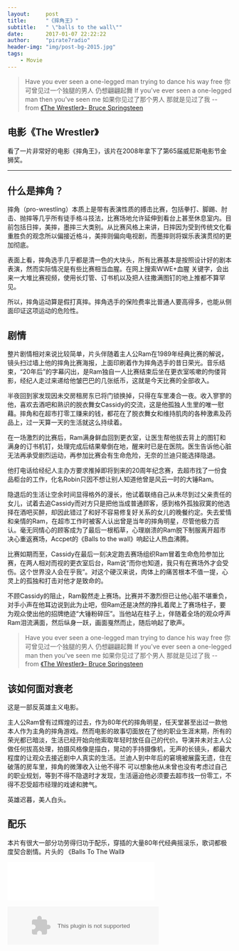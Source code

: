 ```yaml
---
layout:     post
title:      "《摔角王》"
subtitle:   " \"balls to the wall\""
date:       2017-01-07 22:22:22
author:     "pirate7radio"
header-img: "img/post-bg-2015.jpg"
tags:
    - Movie
---
```


> Have you ever seen a one-legged man trying to dance his way free 
> 你可曾见过一个独腿的男人 仍想翩翩起舞
> If you've ever seen a one-legged man then you've seen me 
> 如果你见过了那个男人 那就是见过了我
> -- from [《The Wrestler》- Bruce Springsteen](http://music.163.com/#/song?id=16657771)

## 电影《The Wrestler》

看了一片非常好的电影《摔角王》，该片在2008年拿下了第65届威尼斯电影节金狮奖。

---

## 什么是摔角？

摔角（pro-wrestling）本质上是带有表演性质的搏击比赛，包括拳打、脚踢、肘击、抛摔等几乎所有徒手格斗技法，比赛场地允许延伸到看台上甚至休息室内。目前包括日摔，美摔，墨摔三大类别。从比赛风格上来讲，日摔因为受到传统文化看重胜负的观念所以偏接近格斗，美摔则偏向电视剧，而墨摔则将娱乐表演贯彻的更加彻底。

表面上看，摔角选手几乎都是清一色的大块头，所有比赛基本是按照设计好的剧本表演，然而实际情况是有些比赛相当血腥。在网上搜索WWE+血腥 关键字，会出来一大堆比赛视频，使用长灯管、订书机以及把人往撒满图钉的地上推都不算罕见。

所以，摔角运动算是假打真摔。摔角选手的保险费率比普通人要高得多，也能从侧面印证这项运动的危险性。

## 剧情

整片剧情相对来说比较简单，片头伴随着主人公Ram在1989年经典比赛的解说，镜头扫过墙上他的摔角比赛海报，上面印刷着作为摔角选手的昔日荣光。音乐结束，“20年后”的字幕闪出，是Ram独自一人比赛结束后坐在更衣室咳嗽的佝偻背影，经纪人走过来递给他皱巴巴的几张纸币，这就是今天比赛的全部收入。

半夜回到家发现因未交房租房东已将门锁换掉，只得在车里凑合一夜。收入寥寥的他，喜欢去酒吧和熟识的脱衣舞女Cassidy的交流，这是他孤独人生里的唯一慰藉。摔角和在超市打零工赚来的钱，都花在了脱衣舞女和维持肌肉的各种激素及药品上，过一天算一天的生活就这么持续着。

在一场激烈的比赛后，Ram满身鲜血回到更衣室，让医生帮他拔去背上的图钉和满身的订书机钉，处理完成后结果晕倒在地，醒来时已是在医院。医生告诉他心脏无法再承受剧烈运动，再参加比赛会有生命危险，无奈的兰迪只能选择隐退。

他打电话给经纪人主办方要求推掉即将到来的20周年纪念赛，去超市找了一份食品柜台的工作，化名Robin只因不想让别人知道他曾是风云一时的大锤Ram。

隐退后的生活让空余时间显得格外的漫长，他试着联络自己从未尽到过父亲责任的女儿，试着去追Cassidy而对方只是把他当成普通顾客，感到格外孤独寂寞的他选择在酒吧买醉，却因此错过了和好不容易修复好关系的女儿的晚餐约定。失去爱情和亲情的Ram，在超市工作时被客人认出曾是当年的摔角明星，尽管他极力否认。毫无同情心的顾客成为了最后一根稻草，心理崩溃的Ram脱下制服离开超市决心重返赛场，Accpet的《Balls to the wall》响起让人热血沸腾。

比赛如期而至，Cassidy在最后一刻决定跑去赛场组织Ram冒着生命危险参加比赛，在两人相对而视的更衣室后台，Ram说“而你也知道，我只有在赛场外才会受伤。这个世界没人会在乎我”。对这个硬汉来说，肉体上的痛苦根本不值一提，心灵上的孤独和打击对他才是致命的。

不顾Cassidy的阻止，Ram毅然走上赛场。比赛并不激烈但已让他心脏不堪重负，对手小声在他耳边说到此为止吧，但Ram还是决然的挣扎着爬上了赛场柱子，要为观众使出他的招牌绝迹“大锤粉碎压”。当他站在柱子上，伴随着全场的观众呼声Ram泪流满面，然后纵身一跃，画面戛然而止，随后响起了歌声。

> Have you ever seen a one-legged man trying to dance his way free 
> 你可曾见过一个独腿的男人 仍想翩翩起舞
> If you've ever seen a one-legged man then you've seen me 
> 如果你见过了那个男人 那就是见过了我
> -- from [《The Wrestler》- Bruce Springsteen](http://music.163.com/#/song?id=16657771)

## 该如何面对衰老

这是一部反英雄主义电影。

主人公Ram曾有过辉煌的过去，作为80年代的摔角明星，任天堂甚至出过一款他本人作为主角的摔角游戏。然而电影的故事切面放在了他的职业生涯末期，所有的荣光都已暗淡，生活已经开始向他索取年轻时放任自己的代价。导演并未对主人公做任何拔高处理，拍摄风格像是描白，晃动的手持摄像机，无声的长镜头，都最大程度的让观众去接近剧中人真实的生活。兰迪人到中年后的窘境被展露无遗，住在破落的房车里，摔角的微薄收入让他不得不
可以想象他从未曾也没有考虑过自己的职业规划，等到不得不隐退时才发现，生活逼迫他必须要去超市找一份零工，不得不忍受超市经理的戏谑和脾气。

英雄迟暮，美人白头。

## 配乐
本片有很大一部分功劳得归功于配乐，穿插的大量80年代经典摇滚乐，歌词都极度契合剧情。片头的
《Balls To The Wall》


<iframe frameborder="no" border="0" marginwidth="0" marginheight="0" width=330 height=86 src="//music.163.com/outchain/player?type=2&id=5199391&auto=0&height=66"></iframe>


<embed src="//music.163.com/style/swf/widget.swf?sid=5042307&type=2&auto=0&width=320&height=66" width="340" height="86"  allowNetworking="all"></embed>

